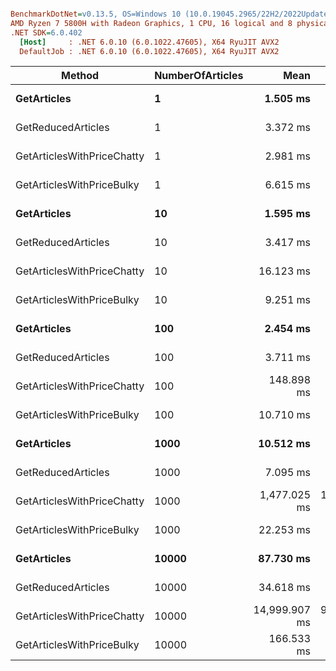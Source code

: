 ``` ini

BenchmarkDotNet=v0.13.5, OS=Windows 10 (10.0.19045.2965/22H2/2022Update)
AMD Ryzen 7 5800H with Radeon Graphics, 1 CPU, 16 logical and 8 physical cores
.NET SDK=6.0.402
  [Host]     : .NET 6.0.10 (6.0.1022.47605), X64 RyuJIT AVX2
  DefaultJob : .NET 6.0.10 (6.0.1022.47605), X64 RyuJIT AVX2


```
|                     Method | NumberOfArticles |          Mean |      Error |     StdDev |
|--------------------------- |----------------- |--------------:|-----------:|-----------:|
|                **GetArticles** |                **1** |      **1.505 ms** |  **0.0265 ms** |  **0.0248 ms** |
|         GetReducedArticles |                1 |      3.372 ms |  0.0640 ms |  0.0711 ms |
| GetArticlesWithPriceChatty |                1 |      2.981 ms |  0.0446 ms |  0.0417 ms |
|  GetArticlesWithPriceBulky |                1 |      6.615 ms |  0.0915 ms |  0.0855 ms |
|                **GetArticles** |               **10** |      **1.595 ms** |  **0.0220 ms** |  **0.0206 ms** |
|         GetReducedArticles |               10 |      3.417 ms |  0.0484 ms |  0.0452 ms |
| GetArticlesWithPriceChatty |               10 |     16.123 ms |  0.1576 ms |  0.1397 ms |
|  GetArticlesWithPriceBulky |               10 |      9.251 ms |  0.0599 ms |  0.0468 ms |
|                **GetArticles** |              **100** |      **2.454 ms** |  **0.0370 ms** |  **0.0346 ms** |
|         GetReducedArticles |              100 |      3.711 ms |  0.0566 ms |  0.0529 ms |
| GetArticlesWithPriceChatty |              100 |    148.898 ms |  1.9744 ms |  1.6487 ms |
|  GetArticlesWithPriceBulky |              100 |     10.710 ms |  0.0832 ms |  0.0778 ms |
|                **GetArticles** |             **1000** |     **10.512 ms** |  **0.1355 ms** |  **0.1267 ms** |
|         GetReducedArticles |             1000 |      7.095 ms |  0.0580 ms |  0.0514 ms |
| GetArticlesWithPriceChatty |             1000 |  1,477.025 ms | 18.8016 ms | 17.5870 ms |
|  GetArticlesWithPriceBulky |             1000 |     22.253 ms |  0.2110 ms |  0.1762 ms |
|                **GetArticles** |            **10000** |     **87.730 ms** |  **1.1615 ms** |  **1.0296 ms** |
|         GetReducedArticles |            10000 |     34.618 ms |  0.1725 ms |  0.1441 ms |
| GetArticlesWithPriceChatty |            10000 | 14,999.907 ms | 94.9948 ms | 84.2104 ms |
|  GetArticlesWithPriceBulky |            10000 |    166.533 ms |  3.2755 ms |  3.5047 ms |
